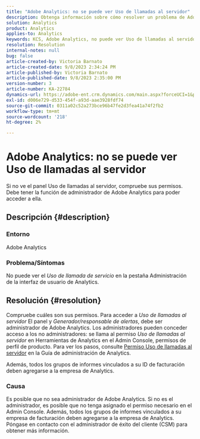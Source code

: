 ```yaml
---
title: "Adobe Analytics: no se puede ver Uso de llamadas al servidor"
description: Obtenga información sobre cómo resolver un problema de Adobe Analytics en el que no puede ver Uso de llamadas al servidor. Compruebe sus permisos.
solution: Analytics
product: Analytics
applies-to: Analytics
keywords: KCS, Adobe Analytics, no puede ver Uso de llamadas al servidor, permisos
resolution: Resolution
internal-notes: null
bug: false
article-created-by: Victoria Barnato
article-created-date: 9/8/2023 2:34:24 PM
article-published-by: Victoria Barnato
article-published-date: 9/8/2023 2:35:00 PM
version-number: 3
article-number: KA-22784
dynamics-url: https://adobe-ent.crm.dynamics.com/main.aspx?forceUCI=1&pagetype=entityrecord&etn=knowledgearticle&id=4532a7c9-544e-ee11-be6e-6045bd006c82
exl-id: d006e729-d533-454f-a93d-aae3928fdf74
source-git-commit: 0311a02c52a273bce96b47fe2d3fea41a74f2fb2
workflow-type: tm+mt
source-wordcount: '218'
ht-degree: 2%

---
```


# Adobe Analytics: no se puede ver Uso de llamadas al servidor


Si no ve el panel Uso de llamadas al servidor, compruebe sus permisos. Debe tener la función de administrador de Adobe Analytics para poder acceder a ella.

## Descripción {#description}


### Entorno

Adobe Analytics

### Problema/Síntomas

No puede ver el *Uso de llamada de servicio* en la pestaña Administración de la interfaz de usuario de Analytics.


## Resolución {#resolution}


Compruebe cuáles son sus permisos. Para acceder a *Uso de llamadas al servidor* El panel y *Generador/responsable de alertas*, debe ser administrador de Adobe Analytics. Los administradores pueden conceder acceso a los no administradores: se llama al permiso *Uso de llamadas al servidor* en Herramientas de Analytics en el Admin Console, permisos de perfil de producto. Para ver los pasos, consulte [Permiso Uso de llamadas al servidor](https://experienceleague.adobe.com/docs/analytics/admin/admin-tools/server-call-usage/overage-overview.html?lang=en#section_FCC58EB635954A32990D4E67B52B4369) en la Guía de administración de Analytics.

Además, todos los grupos de informes vinculados a su ID de facturación deben agregarse a la empresa de Analytics.

### Causa

Es posible que no sea administrador de Adobe Analytics. Si no es el administrador, es posible que no tenga asignado el permiso necesario en el Admin Console. Además, todos los grupos de informes vinculados a su empresa de facturación deben agregarse a la empresa de Analytics. Póngase en contacto con el administrador de éxito del cliente (CSM) para obtener más información.
